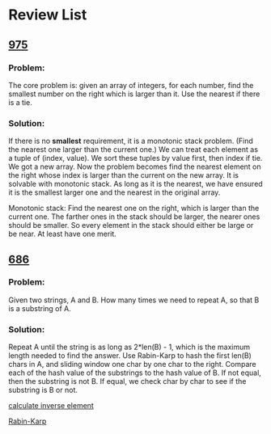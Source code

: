 # Review List
## [975](https://leetcode.com/problems/odd-even-jump/)
### Problem:
The core problem is: given an array of integers, for each number, find the smallest number on the right which is larger than it. Use the nearest if there is a tie.
### Solution:
If there is no **smallest** requirement, it is a monotonic stack problem. (Find the nearest one larger than the current one.)
We can treat each element as a tuple of (index, value).
We sort these tuples by value first, then index if tie. We got a new array.
Now the problem becomes find the nearest element on the right whose index is larger than the current on the new array.
It is solvable with monotonic stack.
As long as it is the nearest, we have ensured it is the smallest larger one and the nearest in the original array.

Monotonic stack: Find the nearest one on the right, which is larger than the current one.
The farther ones in the stack should be larger, the nearer ones should be smaller.
So every element in the stack should either be large or be near. At least have one merit.

## [686](https://leetcode.com/problems/repeated-string-match/)
### Problem:
Given two strings, A and B.
How many times we need to repeat A, so that B is a substring of A.
### Solution:
Repeat A until the string is as long as 2\*len(B) - 1, which is the maximum length needed to find the answer.
Use Rabin-Karp to hash the first len(B) chars in A, and sliding window one char by one char to the right.
Compare each of the hash value of the substrings to the hash value of B.
If not equal, then the substring is not B.
If equal, we check char by char to see if the substring is B or not.

[calculate inverse element](https://www.cnblogs.com/rainydays/p/4706219.html)

[Rabin-Karp](https://www.cnblogs.com/rainydays/archive/2011/06/23/2088081.html)
